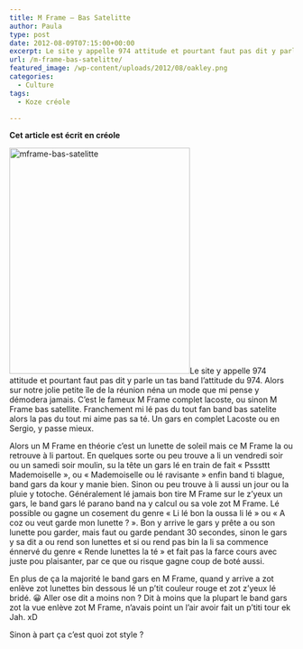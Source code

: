 ```yaml
---
title: M Frame – Bas Satelitte
author: Paula
type: post
date: 2012-08-09T07:15:00+00:00
excerpt: Le site y appelle 974 attitude et pourtant faut pas dit y parle un tas band l’hatitude du 974. Alors sur notre jolie petite île de la réunion néna un mode que mi pense y démodera jamais. C’est le fameux M Frame complet lacoste, ou sinon M Frame bas satellite. Franchement mi lé pas du tout fan band bas satelite alors la pas du tout mi aime pas sa té. Un gars en complet Lacoste ou en Sergio, y passe mieux.
url: /m-frame-bas-satelitte/
featured_image: /wp-content/uploads/2012/08/oakley.png
categories:
  - Culture
tags:
  - Koze créole

---
```

**Cet article est écrit en créole**

<img src="https://i0.wp.com/974attitude.fr/wp-content/uploads/2012/08/mframe-bas-satelitte.jpg?resize=320%2C400" alt="mframe-bas-satelitte" width="320" height="400" class="alignleft size-full wp-image-2082" data-recalc-dims="1" />Le site y appelle 974 attitude et pourtant faut pas dit y parle un tas band l’attitude du 974. Alors sur notre jolie petite île de la réunion néna un mode que mi pense y démodera jamais. C’est le fameux M Frame complet lacoste, ou sinon M Frame bas satellite. Franchement mi lé pas du tout fan band bas satelite alors la pas du tout mi aime pas sa té. Un gars en complet Lacoste ou en Sergio, y passe mieux.

Alors un M Frame en théorie c’est un lunette de soleil mais ce M Frame la ou retrouve à li partout. En quelques sorte ou peu trouve a li un vendredi soir ou un samedi soir moulin, su la tête un gars lé en train de fait « Psssttt Mademoiselle », ou « Mademoiselle ou lé ravisante » enfin band ti blague, band gars da kour y manie bien. Sinon ou peu trouve à li aussi un jour ou la pluie y totoche. Généralement lé jamais bon tire M Frame sur le z’yeux un gars, le band gars lé parano band na y calcul ou sa vole zot M Frame. Lé possible ou gagne un cosement du genre « Li lé bon la oussa li lé » ou « A coz ou veut garde mon lunette ? ». Bon y arrive le gars y prête a ou son lunette pou garder, mais faut ou garde pendant 30 secondes, sinon le gars y sa dit a ou rend son lunettes et si ou rend pas bin la li sa commence énnervé du genre « Rende lunettes la té » et fait pas la farce cours avec juste pou plaisanter, par ce que ou risque gagne coup de boté aussi.

En plus de ça la majorité le band gars en M Frame, quand y arrive a zot enlève zot lunettes bin dessous lé un p’tit couleur rouge et zot z’yeux lé bridé. 😀 Aller ose dit a moins non ? Dit à moins que la plupart le band gars zot la vue enlève zot M Frame, n’avais point un l’air avoir fait un p’titi tour ek Jah. xD

Sinon à part ça c’est quoi zot style ?